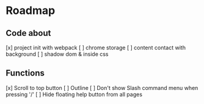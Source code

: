# Roadmap

## Code about

[x] project init with webpack
[ ] chrome storage
[ ] content contact with background
[ ] shadow dom & inside css

## Functions

[x] Scroll to top button
[ ] Outline
[ ] Don't show Slash command menu when pressing '/'
[ ] Hide floating help button from all pages
